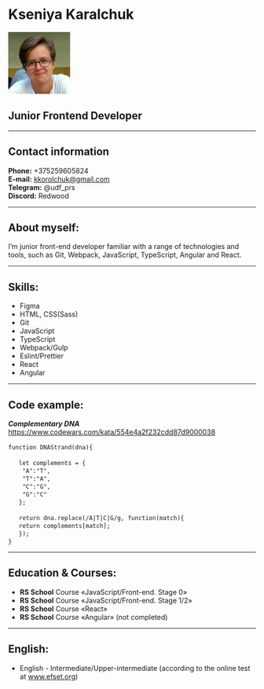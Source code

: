 # Kseniya Karalchuk 
<img src="assets\img\photo.JPG" width="25%"> 

## Junior Frontend Developer
---
## Contact information
**Phone:** +375259605824    
**E-mail:** kkorolchuk@gmail.com   
**Telegram:** @udf_prs   
**Discord:** Redwood 

---
## About myself:
I’m junior front-end developer familiar with a range of technologies and tools,  such as Git, Webpack, JavaScript, TypeScript, Angular and React.

---
## Skills:
* Figma
* HTML, CSS(Sass)
* Git
* JavaScript
* TypeScript
* Webpack/Gulp
* Eslint/Prettier
* React
* Angular

---
## Code example:
__*Complementary DNA*__    
https://www.codewars.com/kata/554e4a2f232cdd87d9000038   
```
function DNAStrand(dna){

   let complements = {
    "A":"T",
    "T":"A",
    "C":"G",
    "G":"C"
   };

   return dna.replace(/A|T|C|G/g, function(match){ 
   return complements[match];
   });
}
```
---
## Education & Courses:
* **RS School** Course «JavaScript/Front-end. Stage 0»
* **RS School** Course «JavaScript/Front-end. Stage 1/2»
* **RS School** Course «React»
* **RS School** Course «Angular» (not completed)
---
## English:
* English - Intermediate/Upper-intermediate (according to the online test at www.efset.org)
